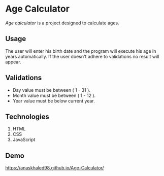 # Age Calculator 

*Age calculator* is a project designed to calculate ages.

## Usage
The user will enter his birth date and the program will execute his age in years automatically.
If the user doesn't adhere to validations no result will appear.

## Validations 
- Day value must be between ( 1 - 31 ).
- Month value must be between ( 1 - 12 ). 
- Year value must be below current year.

## Technologies 
1. HTML
2. CSS
3. JavaScript

## Demo 
https://anaskhaled98.github.io/Age-Calculator/

